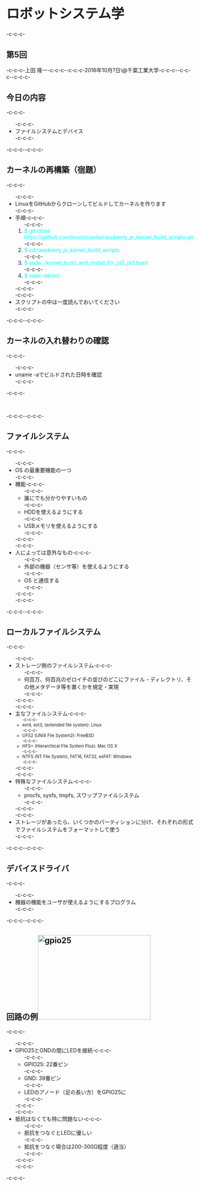 <h1 style="font-size: 250%;">ロボットシステム学</h1>-c-c-c-<h2>第5回</h2>-c-c-c-上田 隆一-c-c-c--c-c-c-2016年10月?日\@千葉工業大学-c-c-c--c-c-c-<!--nextpage-->-c-c-c-<h2>今日の内容</h2>-c-c-c-<ul>-c-c-c- 	<li>ファイルシステムとデバイス</li>-c-c-c-</ul>-c-c-c-<!--nextpage-->-c-c-c-<h2>カーネルの再構築（宿題）</h2>-c-c-c-<ul>-c-c-c- 	<li>LinuxをGitHubからクローンしてビルドしてカーネルを作ります</li>-c-c-c- 	<li>手順-c-c-c-<ol>-c-c-c- 	<li><span style="color: #00ffff;">$ git clone https://github.com/ryuichiueda/raspberry_pi_kernel_build_scripts.git</span></li>-c-c-c- 	<li><span style="color: #00ffff;">$ cd raspberry_pi_kernel_build_scripts</span></li>-c-c-c- 	<li><span style="color: #00ffff;">$ sudo ./kernel_build_and_install_for_pi2_pi3.bash</span></li>-c-c-c- 	<li><span style="color: #00ffff;">$ sudo reboot</span></li>-c-c-c-</ol>-c-c-c-</li>-c-c-c- 	<li>スクリプトの中は一度読んでおいてください</li>-c-c-c-</ul>-c-c-c-<!--nextpage-->-c-c-c-<h2>カーネルの入れ替わりの確認</h2>-c-c-c-<ul>-c-c-c- 	<li>uname -aでビルドされた日時を確認</li>-c-c-c-</ul>-c-c-c-<pre><span style="color: #ffffff;">pi\@raspberrypi:~ $ uname -a-c-c-c-Linux raspberrypi 4.4.22-v7+ #1 SMP Mon Sep 26 13:11:18 JST 2016 armv7l GNU/Linux</span></pre>-c-c-c-<!--nextpage-->-c-c-c-<h2>ファイルシステム</h2>-c-c-c-<ul>-c-c-c- 	<li>OS の最重要機能の一つ</li>-c-c-c- 	<li>機能-c-c-c-<ul>-c-c-c- 	<li>誰にでも分かりやすいもの</li>-c-c-c- 	<li>HDDを使えるようにする</li>-c-c-c- 	<li>USBメモリを使えるようにする</li>-c-c-c-</ul>-c-c-c-</li>-c-c-c- 	<li>人によっては意外なもの-c-c-c-<ul>-c-c-c- 	<li>外部の機器（センサ等）を使えるようにする</li>-c-c-c- 	<li>OS と通信する</li>-c-c-c-</ul>-c-c-c-</li>-c-c-c-</ul>-c-c-c-<!--nextpage-->-c-c-c-<h2>ローカルファイルシステム</h2>-c-c-c-<ul>-c-c-c- 	<li>ストレージ側のファイルシステム-c-c-c-<ul>-c-c-c- 	<li>何百万、何百兆のゼロイチの並びのどこにファイル・ディレクトリ、その他メタデータ等を置くかを規定・実現</li>-c-c-c-</ul>-c-c-c-</li>-c-c-c- 	<li>主なファイルシステム-c-c-c-<ul style="font-size: 80%;">-c-c-c- 	<li>ext4, ext3, (extended file system): Linux</li>-c-c-c- 	<li>UFS2 (UNIX File System2): FreeBSD</li>-c-c-c- 	<li>HFS+ (Hierarchical File System Plus): Mac OS X</li>-c-c-c- 	<li>NTFS (NT File System), FAT16, FAT32, exFAT: Windows</li>-c-c-c-</ul>-c-c-c-</li>-c-c-c- 	<li>特殊なファイルシステム-c-c-c-<ul>-c-c-c- 	<li>procfs, sysfs, tmpfs, スワップファイルシステム</li>-c-c-c-</ul>-c-c-c-</li>-c-c-c- 	<li>ストレージがあったら、いくつかのパーティションに分け、それぞれの形式でファイルシステムをフォーマットして使う</li>-c-c-c-</ul>-c-c-c-<!--nextpage-->-c-c-c-<h2>デバイスドライバ</h2>-c-c-c-<ul>-c-c-c- 	<li>機器の機能をユーザが使えるようにするプログラム</li>-c-c-c-</ul>-c-c-c-<!--nextpage-->-c-c-c-<h2>回路の例<a href="https://lab.ueda.asia/wp-content/uploads/2016/09/gpio25.jpg"><img class="alignright size-medium wp-image-1706" src="https://lab.ueda.asia/wp-content/uploads/2016/09/gpio25-300x225.jpg" alt="gpio25" width="300" height="225" /></a></h2>-c-c-c-<ul>-c-c-c- 	<li>GPIO25とGNDの間にLEDを接続-c-c-c-<ul>-c-c-c- 	<li>GPIO25: 22番ピン</li>-c-c-c- 	<li>GND: 39番ピン</li>-c-c-c- 	<li>LEDのアノード（足の長い方）をGPIO25に</li>-c-c-c-</ul>-c-c-c-</li>-c-c-c- 	<li>抵抗はなくても特に問題ない-c-c-c-<ul>-c-c-c- 	<li>抵抗をつなぐとLEDに優しい</li>-c-c-c- 	<li>抵抗をつなぐ場合は200-300Ω程度（適当）</li>-c-c-c-</ul>-c-c-c-</li>-c-c-c-</ul>-c-c-c-<!--nextpage-->

